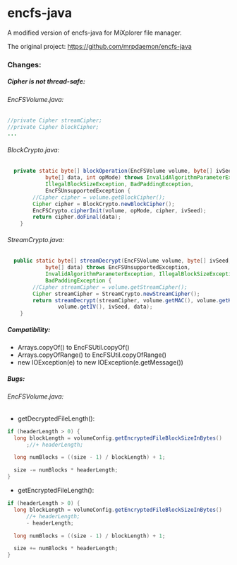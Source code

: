 # encfs-java

A modified version of encfs-java for MiXplorer file manager.

The original project:
https://github.com/mrpdaemon/encfs-java

### Changes:

##### Cipher is not thread-safe:
###### EncFSVolume.java:
```java
//private Cipher streamCipher;
//private Cipher blockCipher;
...
```
###### BlockCrypto.java:
```java
  private static byte[] blockOperation(EncFSVolume volume, byte[] ivSeed,
			byte[] data, int opMode) throws InvalidAlgorithmParameterException,
			IllegalBlockSizeException, BadPaddingException,
			EncFSUnsupportedException {
		//Cipher cipher = volume.getBlockCipher();
		Cipher cipher = BlockCrypto.newBlockCipher();
		EncFSCrypto.cipherInit(volume, opMode, cipher, ivSeed);
		return cipher.doFinal(data);
	}
```
###### StreamCrypto.java:
```java
  public static byte[] streamDecrypt(EncFSVolume volume, byte[] ivSeed,
			byte[] data) throws EncFSUnsupportedException,
			InvalidAlgorithmParameterException, IllegalBlockSizeException,
			BadPaddingException {
		//Cipher streamCipher = volume.getStreamCipher();
		Cipher streamCipher = StreamCrypto.newStreamCipher();
		return streamDecrypt(streamCipher, volume.getMAC(), volume.getKey(),
				volume.getIV(), ivSeed, data);
	}
```
  
##### Compatibility:
  - Arrays.copyOf() to EncFSUtil.copyOf()
  - Arrays.copyOfRange() to EncFSUtil.copyOfRange()
  - new IOException(e) to new IOException(e.getMessage())

##### Bugs:
###### EncFSVolume.java:
- getDecryptedFileLength():
```java
if (headerLength > 0) {
  long blockLength = volumeConfig.getEncryptedFileBlockSizeInBytes()
      ;//+ headerLength;

  long numBlocks = ((size - 1) / blockLength) + 1;

  size -= numBlocks * headerLength;
}
```

- getEncryptedFileLength():
```java
if (headerLength > 0) {
  long blockLength = volumeConfig.getEncryptedFileBlockSizeInBytes()
      //+ headerLength;
      - headerLength;

  long numBlocks = ((size - 1) / blockLength) + 1;

  size += numBlocks * headerLength;
}
```
